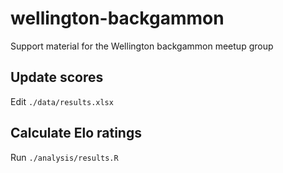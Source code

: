 # wellington-backgammon
Support material for the Wellington backgammon meetup group



## Update scores
Edit `./data/results.xlsx`

## Calculate Elo ratings
Run `./analysis/results.R`
